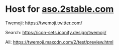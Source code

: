 # Host for [aso.2stable.com](https://aso.2stable.com/)

Twemoji:
https://twemoji.twitter.com/

Search:
https://icon-sets.iconify.design/twemoji/

All:
https://twemoji.maxcdn.com/2/test/preview.html
